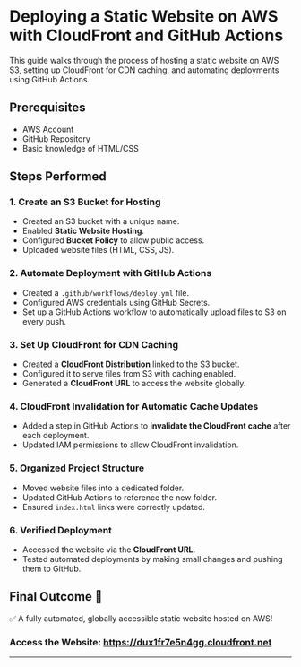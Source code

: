 # Deploying a Static Website on AWS with CloudFront and GitHub Actions

This guide walks through the process of hosting a static website on AWS S3, setting up CloudFront for CDN caching, and automating deployments using GitHub Actions.

## Prerequisites
- AWS Account
- GitHub Repository
- Basic knowledge of HTML/CSS

## Steps Performed

### 1. Create an S3 Bucket for Hosting
- Created an S3 bucket with a unique name.
- Enabled **Static Website Hosting**.
- Configured **Bucket Policy** to allow public access.
- Uploaded website files (HTML, CSS, JS).

### 2. Automate Deployment with GitHub Actions
- Created a `.github/workflows/deploy.yml` file.
- Configured AWS credentials using GitHub Secrets.
- Set up a GitHub Actions workflow to automatically upload files to S3 on every push.

### 3. Set Up CloudFront for CDN Caching
- Created a **CloudFront Distribution** linked to the S3 bucket.
- Configured it to serve files from S3 with caching enabled.
- Generated a **CloudFront URL** to access the website globally.

### 4. CloudFront Invalidation for Automatic Cache Updates
- Added a step in GitHub Actions to **invalidate the CloudFront cache** after each deployment.
- Updated IAM permissions to allow CloudFront invalidation.

### 5. Organized Project Structure
- Moved website files into a dedicated folder.
- Updated GitHub Actions to reference the new folder.
- Ensured `index.html` links were correctly updated.

### 6. Verified Deployment
- Accessed the website via the **CloudFront URL**.
- Tested automated deployments by making small changes and pushing them to GitHub.

## Final Outcome 🎉
✅ A fully automated, globally accessible static website hosted on AWS!

### Access the Website: https://dux1fr7e5n4gg.cloudfront.net


---